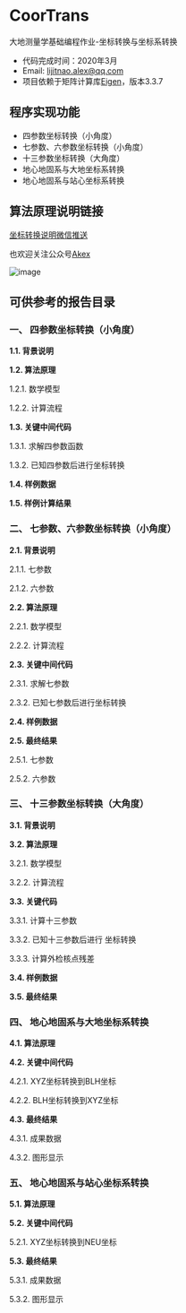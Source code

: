 # CoorTrans
大地测量学基础编程作业-坐标转换与坐标系转换

- 代码完成时间：2020年3月
- Email: lijitnao.alex@qq.com
- 项目依赖于矩阵计算库[Eigen](https://eigen.tuxfamily.org/)，版本3.3.7

## 程序实现功能

- 四参数坐标转换（小角度）
- 七参数、六参数坐标转换（小角度）
- 十三参数坐标转换（大角度）	
- 地心地固系与大地坐标系转换	
- 地心地固系与站心坐标系转换

## 算法原理说明链接
[坐标转换说明微信推送](https://mp.weixin.qq.com/s/h1kztX7KvulOIRFXsHiXoA)

也欢迎关注公众号[Akex](https://weixin.sogou.com/weixin?type=1&s_from=input&query=Akex)

![image](https://user-images.githubusercontent.com/55226358/205213272-4ee7b206-a7f4-47fd-8567-09055c15c873.png)

## 可供参考的报告目录

### 一、	四参数坐标转换（小角度）	

**1.1.	背景说明**	

**1.2.	算法原理**	

  1.2.1.	数学模型	

  1.2.2.	计算流程	

**1.3.	关键中间代码**	

  1.3.1.	求解四参数函数	

  1.3.2.	已知四参数后进行坐标转换	

**1.4.	样例数据**	

**1.5.	样例计算结果**	
 
### 二、	七参数、六参数坐标转换（小角度）	

**2.1.	背景说明**

  2.1.1.	七参数	

  2.1.2.	六参数	

**2.2.	算法原理**	

  2.2.1.	数学模型	

  2.2.2.	计算流程	

**2.3.	关键中间代码**	

  2.3.1.	求解七参数	

  2.3.2.	已知七参数后进行坐标转换	

**2.4.	样例数据**	

**2.5.	最终结果**	

  2.5.1.	七参数	

  2.5.2.	六参数	

### 三、	十三参数坐标转换（大角度）	

**3.1.	背景说明**	

**3.2.	算法原理**

  3.2.1.	数学模型	

  3.2.2.	计算流程	

**3.3.	关键代码**	

  3.3.1.	计算十三参数	

  3.3.2.	已知十三参数后进行 坐标转换	

  3.3.3.	计算外检核点残差	

**3.4.	样例数据**	

**3.5.	最终结果**	

### 四、	地心地固系与大地坐标系转换	

**4.1.	算法原理**	

**4.2.	关键中间代码**	

  4.2.1.	XYZ坐标转换到BLH坐标	

  4.2.2.	BLH坐标转换到XYZ坐标	

**4.3.	最终结果**	

  4.3.1.	成果数据	

  4.3.2.	图形显示	

### 五、	地心地固系与站心坐标系转换	

**5.1.	算法原理**	

**5.2.	关键中间代码**	

  5.2.1.	XYZ坐标转换到NEU坐标	

**5.3.	最终结果**	

  5.3.1.	成果数据	

  5.3.2.	图形显示	

